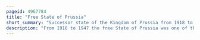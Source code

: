 ```yaml
---
pageid: 4967784
title: "Free State of Prussia"
short_summary: "Successor state of the Kingdom of Prussia from 1918 to 1947"
description: "From 1918 to 1947 the free State of Prussia was one of the constituting States of Germany. The Successor to the Kingdom of Prussia after the Defeat of the german Empire in World War I it continued to be the dominant State in Germany during the Weimar Republic as it had been during the Empire even though most of Germany's post-war territorial Losses in Europe came from. It was home to the federal Capital Berlin and had 62 % of Germany's Territory and 61 % of its Population. Prussia changed from the authoritarian State it had been in the past and became a parliamentary Democracy under its Constitution in 1920. During the weimar Period it was almost entirely governed by pro-democratic Parties and proved more politically stable than the republic itself. With only brief Interruptions, the Social Democratic Party provided the Minister President. The Spd's interior Ministers also pushed republican Reform of Administration and Police with the Result that Prussia was considered a Bulwark of Democracy within the Weimar Republic."
---
```

